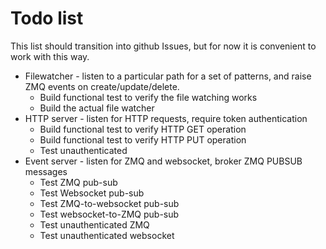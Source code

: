 # Todo list

This list should transition into github Issues, but for now it is convenient to work with this way.

* Filewatcher - listen to a particular path for a set of patterns, and raise ZMQ events on create/update/delete.
  * Build functional test to verify the file watching works
  * Build the actual file watcher
* HTTP server - listen for HTTP requests, require token authentication
  * Build functional test to verify HTTP GET operation
  * Build functional test to verify HTTP PUT operation
  * Test unauthenticated
* Event server - listen for ZMQ and websocket, broker ZMQ PUBSUB messages
  * Test ZMQ pub-sub
  * Test Websocket pub-sub
  * Test ZMQ-to-websocket pub-sub
  * Test websocket-to-ZMQ pub-sub
  * Test unauthenticated ZMQ
  * Test unauthenticated websocket




